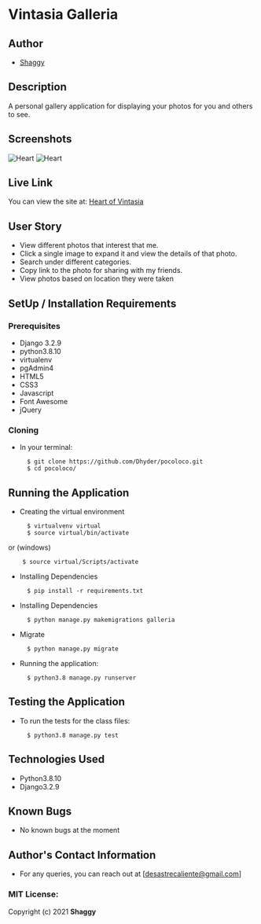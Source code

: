 # Vintasia Galleria
## Author
* [Shaggy](https://github.com/Dhyder)

## Description
A personal gallery application for displaying your photos for you and others to see.

## Screenshots
![Heart](https://user-images.githubusercontent.com/86789832/143848413-317498bd-93fa-46e2-8fe4-8107b45edcdb.PNG)
![Heart](https://user-images.githubusercontent.com/86789832/143848670-53f38a0d-81e0-4c97-b06f-63659c0c0a42.PNG)

## Live Link
You can view the site at: [Heart of Vintasia](https://heartofvintasia.herokuapp.com/)

## User Story
- View different photos that interest that me.
- Click a single image to expand it and view the details of that photo.
- Search under different categories.
- Copy link to the photo for sharing with my friends.
- View photos based on location they were taken


## SetUp / Installation Requirements
### Prerequisites
* Django 3.2.9
* python3.8.10
* virtualenv
* pgAdmin4
* HTML5  
* CSS3
* Javascript 
* Font Awesome
* jQuery

### Cloning
* In your terminal:

        $ git clone https://github.com/Dhyder/pocoloco.git
        $ cd pocoloco/

## Running the Application
* Creating the virtual environment

        $ virtualvenv virtual
        $ source virtual/bin/activate
 or (windows)
 
        $ source virtual/Scripts/activate

* Installing Dependencies

        $ pip install -r requirements.txt
        
* Installing Dependencies

        $ python manage.py makemigrations galleria
        
* Migrate

        $ python manage.py migrate

* Running the application:

        $ python3.8 manage.py runserver
        

## Testing the Application
* To run the tests for the class files:

        $ python3.8 manage.py test

## Technologies Used
* Python3.8.10
* Django3.2.9

## Known Bugs
* No known bugs at the moment
## Author's Contact Information
* For any queries, you can reach out at [desastrecaliente@gmail.com]

### MIT License:
Copyright (c) 2021 **Shaggy**

